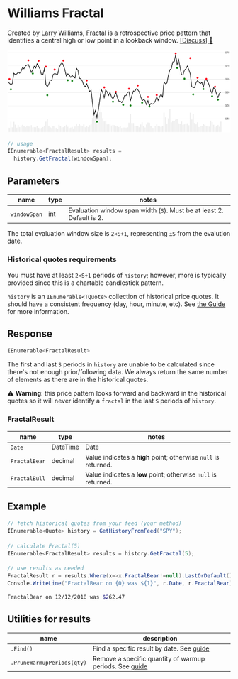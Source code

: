 # Williams Fractal

Created by Larry Williams, [Fractal](https://www.investopedia.com/terms/f/fractal.asp) is a retrospective price pattern that identifies a central high or low point in a lookback window.
[[Discuss] :speech_balloon:](https://github.com/DaveSkender/Stock.Indicators/discussions/255 "Community discussion about this indicator")

![image](chart.png)

```csharp
// usage
IEnumerable<FractalResult> results =
  history.GetFractal(windowSpan);  
```

## Parameters

| name | type | notes
| -- |-- |--
| `windowSpan` | int | Evaluation window span width (`S`).  Must be at least 2.  Default is 2.

The total evaluation window size is `2×S+1`, representing `±S` from the evalution date.

### Historical quotes requirements

You must have at least `2×S+1` periods of `history`; however, more is typically provided since this is a chartable candlestick pattern.

`history` is an `IEnumerable<TQuote>` collection of historical price quotes.  It should have a consistent frequency (day, hour, minute, etc).  See [the Guide](../../docs/GUIDE.md) for more information.

## Response

```csharp
IEnumerable<FractalResult>
```

The first and last `S` periods in `history` are unable to be calculated since there's not enough prior/following data.
We always return the same number of elements as there are in the historical quotes.

:warning: **Warning**: this price pattern looks forward and backward in the historical quotes so it will never identify a `fractal` in the last `S` periods of `history`.

### FractalResult

| name | type | notes
| -- |-- |--
| `Date` | DateTime | Date
| `FractalBear` | decimal | Value indicates a **high** point; otherwise `null` is returned.
| `FractalBull` | decimal | Value indicates a **low** point; otherwise `null` is returned.

## Example

```csharp
// fetch historical quotes from your feed (your method)
IEnumerable<Quote> history = GetHistoryFromFeed("SPY");

// calculate Fractal(5)
IEnumerable<FractalResult> results = history.GetFractal(5);

// use results as needed
FractalResult r = results.Where(x=>x.FractalBear!=null).LastOrDefault();
Console.WriteLine("FractalBear on {0} was ${1}", r.Date, r.FractalBear);
```

```bash
FractalBear on 12/12/2018 was $262.47
```

## Utilities for results

| name | description
| -- |--
| `.Find()` | Find a specific result by date.  See [guide](../../docs/UTILITIES.md#find-indicator-result-by-date)
| `.PruneWarmupPeriods(qty)` | Remove a specific quantity of warmup periods.  See [guide](../../docs/UTILITIES.md#prune-warmup-periods)
